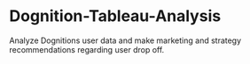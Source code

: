 # Dognition-Tableau-Analysis
Analyze Dognitions user data and make marketing and strategy recommendations regarding user drop off.
